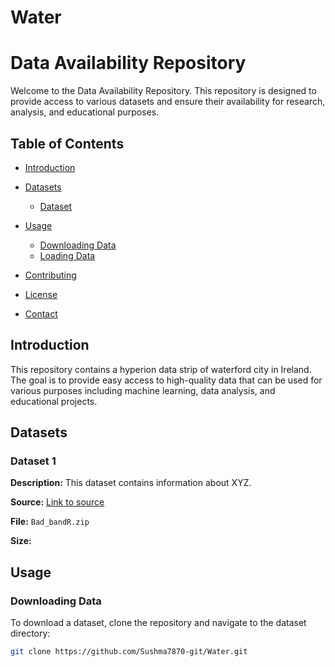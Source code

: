 # Water
# Data Availability Repository

Welcome to the Data Availability Repository. This repository is designed to provide access to various datasets and ensure their availability for research, analysis, and educational purposes.

## Table of Contents

- [Introduction](#introduction)
- [Datasets](#datasets)
  - [Dataset](#dataset-1)
 
- [Usage](#usage)
  - [Downloading Data](#downloading-data)
  - [Loading Data](#loading-data)
- [Contributing](#contributing)
- [License](#license)
- [Contact](#contact)

## Introduction

This repository contains a hyperion data strip of waterford city in Ireland. The goal is to provide easy access to high-quality data that can be used for various purposes including machine learning, data analysis, and educational projects.

## Datasets

### Dataset 1

**Description:** This dataset contains information about XYZ.

**Source:** [Link to source](https://example.com)

**File:** `Bad_bandR.zip`

**Size:** 

## Usage

### Downloading Data

To download a dataset, clone the repository and navigate to the dataset directory:

```sh
git clone https://github.com/Sushma7870-git/Water.git

